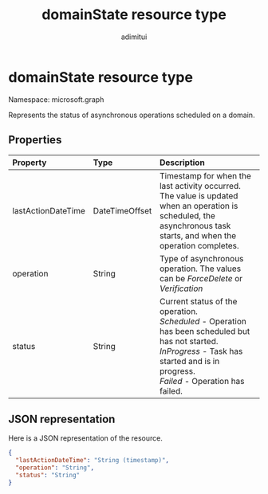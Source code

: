 ﻿---
title: "domainState resource type"
description: "Represents the status of asynchronous operations scheduled on a domain."
author: "adimitui"
localization_priority: Normal
ms.prod: "microsoft-identity-platform"
doc_type: resourcePageType
---

# domainState resource type

Namespace: microsoft.graph

Represents the status of asynchronous operations scheduled on a domain.

## Properties

| Property           | Type           | Description                                                                                                                                                                                          |
| :----------------- | :------------- | :--------------------------------------------------------------------------------------------------------------------------------------------------------------------------------------------------- |
| lastActionDateTime | DateTimeOffset | Timestamp for when the last activity occurred. The value is updated when an operation is scheduled, the asynchronous task starts, and when the operation completes.                                  |
| operation          | String         | Type of asynchronous operation. The values can be *ForceDelete* or *Verification*                                                                                                                    |
| status             | String         | Current status of the operation. <br> *Scheduled* - Operation has been scheduled but has not started. <br> *InProgress* - Task has started and is in progress. <br> *Failed* - Operation has failed. |

## JSON representation

Here is a JSON representation of the resource.

<!-- {
  "blockType": "resource",
  "optionalProperties": [

  ],
  "@odata.type": "microsoft.graph.domainState"
}-->

```json
{
  "lastActionDateTime": "String (timestamp)",
  "operation": "String",
  "status": "String"
}

```

<!-- uuid: 8fcb5dbc-d5aa-4681-8e31-b001d5168d79
2015-10-25 14:57:30 UTC -->

<!-- {
  "type": "#page.annotation",
  "description": "domainState resource",
  "keywords": "",
  "section": "documentation",
  "tocPath": ""
}-->
